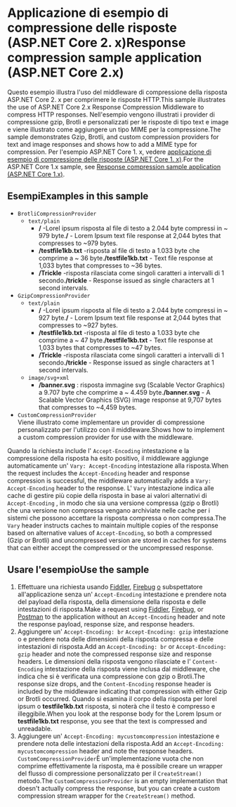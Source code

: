 # <a name="response-compression-sample-application-aspnet-core-2x"></a><span data-ttu-id="1fe9e-101">Applicazione di esempio di compressione delle risposte (ASP.NET Core 2. x)</span><span class="sxs-lookup"><span data-stu-id="1fe9e-101">Response compression sample application (ASP.NET Core 2.x)</span></span>

<span data-ttu-id="1fe9e-102">Questo esempio illustra l'uso del middleware di compressione della risposta ASP.NET Core 2. x per comprimere le risposte HTTP.</span><span class="sxs-lookup"><span data-stu-id="1fe9e-102">This sample illustrates the use of ASP.NET Core 2.x Response Compression Middleware to compress HTTP responses.</span></span> <span data-ttu-id="1fe9e-103">Nell'esempio vengono illustrati i provider di compressione gzip, Brotli e personalizzati per le risposte di tipo text e image e viene illustrato come aggiungere un tipo MIME per la compressione.</span><span class="sxs-lookup"><span data-stu-id="1fe9e-103">The sample demonstrates Gzip, Brotli, and custom compression providers for text and image responses and shows how to add a MIME type for compression.</span></span> <span data-ttu-id="1fe9e-104">Per l'esempio ASP.NET Core 1. x, vedere [applicazione di esempio di compressione delle risposte (ASP.NET Core 1. x)](https://github.com/dotnet/AspNetCore.Docs/tree/main/aspnetcore/performance/response-compression/samples/1.x).</span><span class="sxs-lookup"><span data-stu-id="1fe9e-104">For the ASP.NET Core 1.x sample, see [Response compression sample application (ASP.NET Core 1.x)](https://github.com/dotnet/AspNetCore.Docs/tree/main/aspnetcore/performance/response-compression/samples/1.x).</span></span>

## <a name="examples-in-this-sample"></a><span data-ttu-id="1fe9e-105">Esempi</span><span class="sxs-lookup"><span data-stu-id="1fe9e-105">Examples in this sample</span></span>

* `BrotliCompressionProvider`
  * `text/plain`
    * <span data-ttu-id="1fe9e-106">**/** -Lorel ipsum risposta al file di testo a 2.044 byte compressi in ~ 979 byte.</span><span class="sxs-lookup"><span data-stu-id="1fe9e-106">**/** - Lorem Ipsum text file response at 2,044 bytes that compresses to ~979 bytes.</span></span>
    * <span data-ttu-id="1fe9e-107">**/testfile1kb.txt** -risposta al file di testo a 1.033 byte che comprime a ~ 36 byte.</span><span class="sxs-lookup"><span data-stu-id="1fe9e-107">**/testfile1kb.txt** - Text file response at 1,033 bytes that compresses to ~36 bytes.</span></span>
    * <span data-ttu-id="1fe9e-108">**/Trickle** -risposta rilasciata come singoli caratteri a intervalli di 1 secondo.</span><span class="sxs-lookup"><span data-stu-id="1fe9e-108">**/trickle** - Response issued as single characters at 1 second intervals.</span></span>
* `GzipCompressionProvider`
  * `text/plain`
    * <span data-ttu-id="1fe9e-109">**/** -Lorel ipsum risposta al file di testo a 2.044 byte compressi in ~ 927 byte.</span><span class="sxs-lookup"><span data-stu-id="1fe9e-109">**/** - Lorem Ipsum text file response at 2,044 bytes that compresses to ~927 bytes.</span></span>
    * <span data-ttu-id="1fe9e-110">**/testfile1kb.txt** -risposta al file di testo a 1.033 byte che comprime a ~ 47 byte.</span><span class="sxs-lookup"><span data-stu-id="1fe9e-110">**/testfile1kb.txt** - Text file response at 1,033 bytes that compresses to ~47 bytes.</span></span>
    * <span data-ttu-id="1fe9e-111">**/Trickle** -risposta rilasciata come singoli caratteri a intervalli di 1 secondo.</span><span class="sxs-lookup"><span data-stu-id="1fe9e-111">**/trickle** - Response issued as single characters at 1 second intervals.</span></span>
  * `image/svg+xml`
    * <span data-ttu-id="1fe9e-112">**/banner.svg** : risposta immagine svg (Scalable Vector Graphics) a 9.707 byte che comprime a ~ 4.459 byte.</span><span class="sxs-lookup"><span data-stu-id="1fe9e-112">**/banner.svg** - A Scalable Vector Graphics (SVG) image response at 9,707 bytes that compresses to ~4,459 bytes.</span></span>
* `CustomCompressionProvider`<br><span data-ttu-id="1fe9e-113">Viene illustrato come implementare un provider di compressione personalizzato per l'utilizzo con il middleware.</span><span class="sxs-lookup"><span data-stu-id="1fe9e-113">Shows how to implement a custom compression provider for use with the middleware.</span></span>

<span data-ttu-id="1fe9e-114">Quando la richiesta include l' `Accept-Encoding` intestazione e la compressione della risposta ha esito positivo, il middleware aggiunge automaticamente un' `Vary: Accept-Encoding` intestazione alla risposta.</span><span class="sxs-lookup"><span data-stu-id="1fe9e-114">When the request includes the `Accept-Encoding` header and response compression is successful, the middleware automatically adds a `Vary: Accept-Encoding` header to the response.</span></span> <span data-ttu-id="1fe9e-115">L' `Vary` intestazione indica alle cache di gestire più copie della risposta in base ai valori alternativi di `Accept-Encoding` , in modo che sia una versione compressa (gzip o Brotli) che una versione non compressa vengano archiviate nelle cache per i sistemi che possono accettare la risposta compressa o non compressa.</span><span class="sxs-lookup"><span data-stu-id="1fe9e-115">The `Vary` header instructs caches to maintain multiple copies of the response based on alternative values of `Accept-Encoding`, so both a compressed (Gzip or Brotli) and uncompressed version are stored in caches for systems that can either accept the compressed or the uncompressed response.</span></span>

## <a name="use-the-sample"></a><span data-ttu-id="1fe9e-116">Usare l'esempio</span><span class="sxs-lookup"><span data-stu-id="1fe9e-116">Use the sample</span></span>

1. <span data-ttu-id="1fe9e-117">Effettuare una richiesta usando [Fiddler](https://www.telerik.com/fiddler), [Firebug](https://getfirebug.com/) [o](https://www.getpostman.com/) subspettatore all'applicazione senza un' `Accept-Encoding` intestazione e prendere nota del payload della risposta, della dimensione della risposta e delle intestazioni di risposta.</span><span class="sxs-lookup"><span data-stu-id="1fe9e-117">Make a request using [Fiddler](https://www.telerik.com/fiddler), [Firebug](https://getfirebug.com/), or [Postman](https://www.getpostman.com/) to the application without an `Accept-Encoding` header and note the response payload, response size, and response headers.</span></span>
1. <span data-ttu-id="1fe9e-118">Aggiungere un' `Accept-Encoding: br` `Accept-Encoding: gzip` intestazione o e prendere nota delle dimensioni della risposta compressa e delle intestazioni di risposta.</span><span class="sxs-lookup"><span data-stu-id="1fe9e-118">Add an `Accept-Encoding: br` or `Accept-Encoding: gzip` header and note the compressed response size and response headers.</span></span> <span data-ttu-id="1fe9e-119">Le dimensioni della risposta vengono rilasciate e l' `Content-Encoding` intestazione della risposta viene inclusa dal middleware, che indica che si è verificata una compressione con gzip o Brotli.</span><span class="sxs-lookup"><span data-stu-id="1fe9e-119">The response size drops, and the `Content-Encoding` response header is included by the middleware indicating that compression with either Gzip or Brotli occurred.</span></span> <span data-ttu-id="1fe9e-120">Quando si esamina il corpo della risposta per lorel ipsum o **testfile1kb.txt** risposta, si noterà che il testo è compresso e illeggibile.</span><span class="sxs-lookup"><span data-stu-id="1fe9e-120">When you look at the response body for the Lorem Ipsum or **testfile1kb.txt** response, you see that the text is compressed and unreadable.</span></span>
1. <span data-ttu-id="1fe9e-121">Aggiungere un' `Accept-Encoding: mycustomcompression` intestazione e prendere nota delle intestazioni della risposta.</span><span class="sxs-lookup"><span data-stu-id="1fe9e-121">Add an `Accept-Encoding: mycustomcompression` header and note the response headers.</span></span> <span data-ttu-id="1fe9e-122">`CustomCompressionProvider`È un'implementazione vuota che non comprime effettivamente la risposta, ma è possibile creare un wrapper del flusso di compressione personalizzato per il `CreateStream()` metodo.</span><span class="sxs-lookup"><span data-stu-id="1fe9e-122">The `CustomCompressionProvider` is an empty implementation that doesn't actually compress the response, but you can create a custom compression stream wrapper for the `CreateStream()` method.</span></span>
